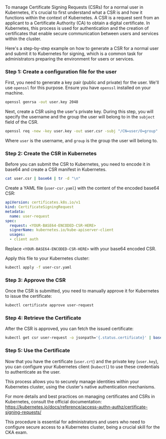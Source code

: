 To manage Certificate Signing Requests (CSRs) for a normal user in Kubernetes, it's crucial to first understand what a CSR is and how it functions within the context of Kubernetes. A CSR is a request sent from an applicant to a Certificate Authority (CA) to obtain a digital certificate. In Kubernetes, this process is used for authentication and the creation of certificates that enable secure communication between users and services within the cluster.

Here's a step-by-step example on how to generate a CSR for a normal user and submit it to Kubernetes for signing, which is a common task for administrators preparing the environment for users or services.

### Step 1: Create a configuration file for the user

First, you need to generate a key pair (public and private) for the user. We'll use `openssl` for this purpose. Ensure you have `openssl` installed on your machine.

```bash
openssl genrsa -out user.key 2048
```

Next, create a CSR using the user's private key. During this step, you will specify the username and the group the user will belong to in the `subject` field of the CSR.

```bash
openssl req -new -key user.key -out user.csr -subj "/CN=user/O=group"
```

Where `user` is the username, and `group` is the group the user will belong to.

### Step 2: Create the CSR in Kubernetes

Before you can submit the CSR to Kubernetes, you need to encode it in base64 and create a CSR manifest in Kubernetes.

```bash
cat user.csr | base64 | tr -d "\n"
```

Create a YAML file (`user-csr.yaml`) with the content of the encoded base64 CSR:

```yaml
apiVersion: certificates.k8s.io/v1
kind: CertificateSigningRequest
metadata:
  name: user-request
spec:
  request: <YOUR-BASE64-ENCODED-CSR-HERE>
  signerName: kubernetes.io/kube-apiserver-client
  usages:
  - client auth
```

Replace `<YOUR-BASE64-ENCODED-CSR-HERE>` with your base64 encoded CSR.

Apply this file to your Kubernetes cluster:

```bash
kubectl apply -f user-csr.yaml
```

### Step 3: Approve the CSR

Once the CSR is submitted, you need to manually approve it for Kubernetes to issue the certificate:

```bash
kubectl certificate approve user-request
```

### Step 4: Retrieve the Certificate

After the CSR is approved, you can fetch the issued certificate:

```bash
kubectl get csr user-request -o jsonpath='{.status.certificate}' | base64 --decode > user.crt
```

### Step 5: Use the Certificate

Now that you have the certificate (`user.crt`) and the private key (`user.key`), you can configure your Kubernetes client (`kubectl`) to use these credentials to authenticate as the user.

This process allows you to securely manage identities within your Kubernetes cluster, using the cluster's native authentication mechanisms.

For more details and best practices on managing certificates and CSRs in Kubernetes, consult the official documentation: https://kubernetes.io/docs/reference/access-authn-authz/certificate-signing-requests/

This procedure is essential for administrators and users who need to configure secure access to a Kubernetes cluster, being a crucial skill for the CKA exam.
